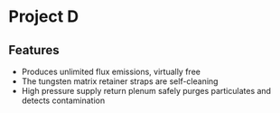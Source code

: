# Project D

## Features

* Produces unlimited flux emissions, virtually free
* The tungsten matrix retainer straps are self-cleaning
* High pressure supply return plenum safely purges particulates and detects contamination
